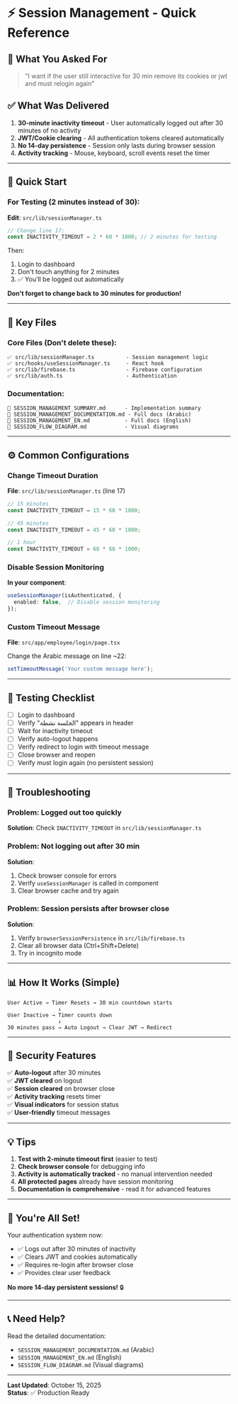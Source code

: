 # ⚡ Session Management - Quick Reference

## 🎯 What You Asked For

> "I want if the user still interactive for 30 min remove its cookies or jwt and must relogin again"

## ✅ What Was Delivered

1. **30-minute inactivity timeout** - User automatically logged out after 30 minutes of no activity
2. **JWT/Cookie clearing** - All authentication tokens cleared automatically
3. **No 14-day persistence** - Session only lasts during browser session
4. **Activity tracking** - Mouse, keyboard, scroll events reset the timer

---

## 🚀 Quick Start

### For Testing (2 minutes instead of 30):

**Edit**: `src/lib/sessionManager.ts`

```typescript
// Change line 17:
const INACTIVITY_TIMEOUT = 2 * 60 * 1000; // 2 minutes for testing
```

Then:
1. Login to dashboard
2. Don't touch anything for 2 minutes
3. ✅ You'll be logged out automatically

**Don't forget to change back to 30 minutes for production!**

---

## 📁 Key Files

### Core Files (Don't delete these):
```
✅ src/lib/sessionManager.ts          - Session management logic
✅ src/hooks/useSessionManager.ts     - React hook
✅ src/lib/firebase.ts                - Firebase configuration
✅ src/lib/auth.ts                    - Authentication
```

### Documentation:
```
📖 SESSION_MANAGEMENT_SUMMARY.md      - Implementation summary
📖 SESSION_MANAGEMENT_DOCUMENTATION.md - Full docs (Arabic)
📖 SESSION_MANAGEMENT_EN.md           - Full docs (English)
📖 SESSION_FLOW_DIAGRAM.md            - Visual diagrams
```

---

## ⚙️ Common Configurations

### Change Timeout Duration

**File**: `src/lib/sessionManager.ts` (line 17)

```typescript
// 15 minutes
const INACTIVITY_TIMEOUT = 15 * 60 * 1000;

// 45 minutes
const INACTIVITY_TIMEOUT = 45 * 60 * 1000;

// 1 hour
const INACTIVITY_TIMEOUT = 60 * 60 * 1000;
```

### Disable Session Monitoring

**In your component**:

```typescript
useSessionManager(isAuthenticated, {
  enabled: false,  // Disable session monitoring
});
```

### Custom Timeout Message

**File**: `src/app/employee/login/page.tsx`

Change the Arabic message on line ~22:
```typescript
setTimeoutMessage('Your custom message here');
```

---

## 🧪 Testing Checklist

- [ ] Login to dashboard
- [ ] Verify "الجلسة نشطة" appears in header
- [ ] Wait for inactivity timeout
- [ ] Verify auto-logout happens
- [ ] Verify redirect to login with timeout message
- [ ] Close browser and reopen
- [ ] Verify must login again (no persistent session)

---

## 🐛 Troubleshooting

### Problem: Logged out too quickly
**Solution**: Check `INACTIVITY_TIMEOUT` in `src/lib/sessionManager.ts`

### Problem: Not logging out after 30 min
**Solution**: 
1. Check browser console for errors
2. Verify `useSessionManager` is called in component
3. Clear browser cache and try again

### Problem: Session persists after browser close
**Solution**: 
1. Verify `browserSessionPersistence` in `src/lib/firebase.ts`
2. Clear all browser data (Ctrl+Shift+Delete)
3. Try in incognito mode

---

## 📊 How It Works (Simple)

```
User Active → Timer Resets → 30 min countdown starts
                ↓
User Inactive → Timer counts down
                ↓
30 minutes pass → Auto Logout → Clear JWT → Redirect
```

---

## 🔐 Security Features

✅ **Auto-logout** after 30 minutes  
✅ **JWT cleared** on logout  
✅ **Session cleared** on browser close  
✅ **Activity tracking** resets timer  
✅ **Visual indicators** for session status  
✅ **User-friendly** timeout messages  

---

## 💡 Tips

1. **Test with 2-minute timeout first** (easier to test)
2. **Check browser console** for debugging info
3. **Activity is automatically tracked** - no manual intervention needed
4. **All protected pages** already have session monitoring
5. **Documentation is comprehensive** - read it for advanced features

---

## 🎉 You're All Set!

Your authentication system now:
- ✅ Logs out after 30 minutes of inactivity
- ✅ Clears JWT and cookies automatically
- ✅ Requires re-login after browser close
- ✅ Provides clear user feedback

**No more 14-day persistent sessions!** 🔒

---

## 📞 Need Help?

Read the detailed documentation:
- `SESSION_MANAGEMENT_DOCUMENTATION.md` (Arabic)
- `SESSION_MANAGEMENT_EN.md` (English)
- `SESSION_FLOW_DIAGRAM.md` (Visual diagrams)

---

**Last Updated**: October 15, 2025  
**Status**: ✅ Production Ready
